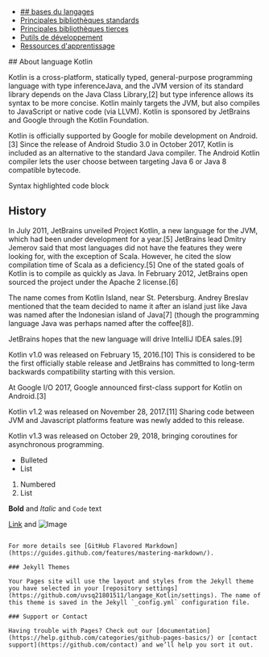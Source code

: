 <nav>
	<ul>
		<li><a href="#">## bases du langages</a></li>
		<li><a href="#">Principales bibliothèques standards</a></li>
		<li><a href="#">Principales bibliothèques tierces</a></li>
		<li><a href="#">Putils de développement</a></li>
		<li><a href="#">Ressources d'apprentissage</a></li>
	</ul>
</nav>
## About language Kotlin

Kotlin is a cross-platform, statically typed, general-purpose programming language with type inferenceJava, and the JVM version of its standard library depends on the Java Class Library,[2] but type inference allows its syntax to be more concise. Kotlin mainly targets the JVM, but also compiles to JavaScript or native code (via LLVM). Kotlin is sponsored by JetBrains and Google through the Kotlin Foundation.

Kotlin is officially supported by Google for mobile development on Android.[3] Since the release of Android Studio 3.0 in October 2017, Kotlin is included as an alternative to the standard Java compiler. The Android Kotlin compiler lets the user choose between targeting Java 6 or Java 8 compatible bytecode.

Syntax highlighted code block

## History

In July 2011, JetBrains unveiled Project Kotlin, a new language for the JVM, which had been under development for a year.[5] JetBrains lead Dmitry Jemerov said that most languages did not have the features they were looking for, with the exception of Scala. However, he cited the slow compilation time of Scala as a deficiency.[5] One of the stated goals of Kotlin is to compile as quickly as Java. In February 2012, JetBrains open sourced the project under the Apache 2 license.[6]

The name comes from Kotlin Island, near St. Petersburg. Andrey Breslav mentioned that the team decided to name it after an island just like Java was named after the Indonesian island of Java[7] (though the programming language Java was perhaps named after the coffee[8]).

JetBrains hopes that the new language will drive IntelliJ IDEA sales.[9]

Kotlin v1.0 was released on February 15, 2016.[10] This is considered to be the first officially stable release and JetBrains has committed to long-term backwards compatibility starting with this version.

At Google I/O 2017, Google announced first-class support for Kotlin on Android.[3]

Kotlin v1.2 was released on November 28, 2017.[11] Sharing code between JVM and Javascript platforms feature was newly added to this release.

Kotlin v1.3 was released on October 29, 2018, bringing coroutines for asynchronous programming.
- Bulleted
- List

1. Numbered
2. List

**Bold** and _Italic_ and `Code` text

[Link](url) and ![Image](src)
```

For more details see [GitHub Flavored Markdown](https://guides.github.com/features/mastering-markdown/).

### Jekyll Themes

Your Pages site will use the layout and styles from the Jekyll theme you have selected in your [repository settings](https://github.com/uvsq21801511/langage_Kotlin/settings). The name of this theme is saved in the Jekyll `_config.yml` configuration file.

### Support or Contact

Having trouble with Pages? Check out our [documentation](https://help.github.com/categories/github-pages-basics/) or [contact support](https://github.com/contact) and we’ll help you sort it out.
